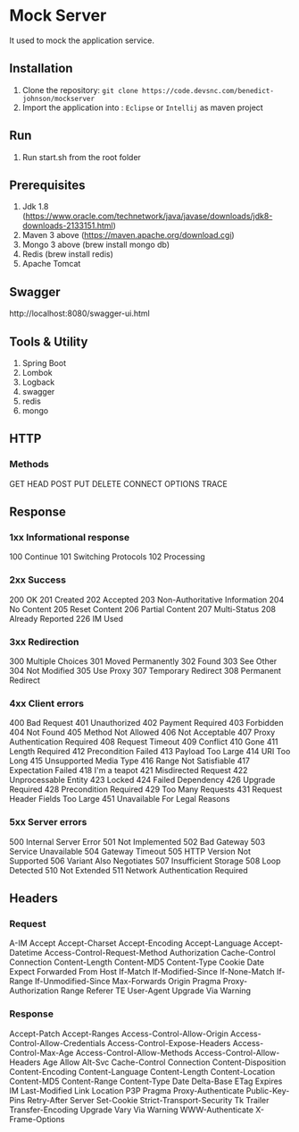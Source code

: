 # Mock Server

It used to mock the application service.

## Installation

1. Clone the repository: `git clone https://code.devsnc.com/benedict-johnson/mockserver`
2. Import the application into : `Eclipse` or `Intellij` as maven project

## Run 

1. Run start.sh from the root folder

## Prerequisites

1. Jdk 1.8 (https://www.oracle.com/technetwork/java/javase/downloads/jdk8-downloads-2133151.html)
2. Maven 3 above (https://maven.apache.org/download.cgi)
3. Mongo 3 above (brew install mongo db)
4. Redis (brew install redis)
5. Apache Tomcat

## Swagger

http://localhost:8080/swagger-ui.html

## Tools & Utility
1. Spring Boot
2. Lombok
3. Logback
4. swagger
5. redis
6. mongo

## HTTP

### Methods
GET
HEAD
POST
PUT
DELETE
CONNECT
OPTIONS
TRACE

## Response

### 1xx Informational response
100 Continue
101 Switching Protocols
102 Processing

### 2xx Success
200 OK
201 Created
202 Accepted
203 Non-Authoritative Information
204 No Content
205 Reset Content
206 Partial Content
207 Multi-Status
208 Already Reported
226 IM Used

### 3xx Redirection
300 Multiple Choices
301 Moved Permanently
302 Found
303 See Other
304 Not Modified
305 Use Proxy 
307 Temporary Redirect
308 Permanent Redirect

### 4xx Client errors
400 Bad Request
401 Unauthorized
402 Payment Required
403 Forbidden
404 Not Found
405 Method Not Allowed
406 Not Acceptable
407 Proxy Authentication Required 
408 Request Timeout
409 Conflict
410 Gone
411 Length Required
412 Precondition Failed
413 Payload Too Large
414 URI Too Long 
415 Unsupported Media Type
416 Range Not Satisfiable 
417 Expectation Failed
418 I'm a teapot
421 Misdirected Request 
422 Unprocessable Entity
423 Locked
424 Failed Dependency
426 Upgrade Required
428 Precondition Required
429 Too Many Requests
431 Request Header Fields Too Large
451 Unavailable For Legal Reasons

### 5xx Server errors
500 Internal Server Error
501 Not Implemented
502 Bad Gateway
503 Service Unavailable
504 Gateway Timeout
505 HTTP Version Not Supported
506 Variant Also Negotiates 
507 Insufficient Storage 
508 Loop Detected
510 Not Extended
511 Network Authentication Required

## Headers

### Request
A-IM
Accept
Accept-Charset
Accept-Encoding
Accept-Language
Accept-Datetime
Access-Control-Request-Method
Authorization
Cache-Control
Connection
Content-Length
Content-MD5
Content-Type
Cookie
Date
Expect
Forwarded
From
Host
If-Match
If-Modified-Since
If-None-Match
If-Range
If-Unmodified-Since
Max-Forwards
Origin
Pragma
Proxy-Authorization
Range
Referer
TE
User-Agent
Upgrade
Via
Warning

### Response
Accept-Patch
Accept-Ranges
Access-Control-Allow-Origin
Access-Control-Allow-Credentials
Access-Control-Expose-Headers
Access-Control-Max-Age
Access-Control-Allow-Methods
Access-Control-Allow-Headers
Age
Allow
Alt-Svc
Cache-Control
Connection
Content-Disposition
Content-Encoding
Content-Language
Content-Length
Content-Location
Content-MD5
Content-Range
Content-Type
Date
Delta-Base
ETag
Expires
IM
Last-Modified
Link
Location
P3P
Pragma
Proxy-Authenticate
Public-Key-Pins
Retry-After
Server
Set-Cookie
Strict-Transport-Security
Tk
Trailer
Transfer-Encoding
Upgrade
Vary
Via
Warning
WWW-Authenticate
X-Frame-Options